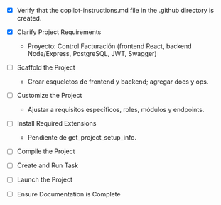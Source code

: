 <!-- Checklist para guiar la configuración automática del workspace -->
- [x] Verify that the copilot-instructions.md file in the .github directory is created.

- [x] Clarify Project Requirements
  - Proyecto: Control Facturación (frontend React, backend Node/Express, PostgreSQL, JWT, Swagger)

- [ ] Scaffold the Project
  - Crear esqueletos de frontend y backend; agregar docs y ops.

- [ ] Customize the Project
  - Ajustar a requisitos específicos, roles, módulos y endpoints.

- [ ] Install Required Extensions
  - Pendiente de get_project_setup_info.

- [ ] Compile the Project

- [ ] Create and Run Task

- [ ] Launch the Project

- [ ] Ensure Documentation is Complete
